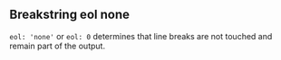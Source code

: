 ## Breakstring eol none

`eol: 'none'` or `eol: 0` determines that line breaks are not touched and remain part of the output.  